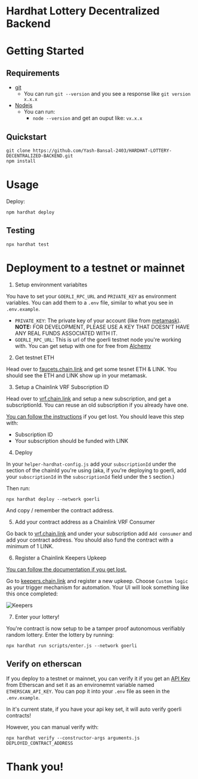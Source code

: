 # Hardhat Lottery Decentralized Backend

# Getting Started

## Requirements

-   [git](https://git-scm.com/book/en/v2/Getting-Started-Installing-Git)
    -   You can run `git --version` and you see a response like `git version x.x.x`
-   [Nodejs](https://nodejs.org/en/)
    -   You can run:
        -   `node --version` and get an ouput like: `vx.x.x`

## Quickstart

```
git clone https://github.com/Yash-Bansal-2403/HARDHAT-LOTTERY-DECENTRALIZED-BACKEND.git
npm install
```

# Usage

Deploy:

```
npm hardhat deploy
```

## Testing

```
npx hardhat test
```

# Deployment to a testnet or mainnet

1. Setup environment variabltes

You have to set your `GOERLI_RPC_URL` and `PRIVATE_KEY` as environment variables. You can add them to a `.env` file, similar to what you see in `.env.example`.

-   `PRIVATE_KEY`: The private key of your account (like from [metamask](https://metamask.io/)). **NOTE:** FOR DEVELOPMENT, PLEASE USE A KEY THAT DOESN'T HAVE ANY REAL FUNDS ASSOCIATED WITH IT.
-   `GOERLI_RPC_URL`: This is url of the goerli testnet node you're working with. You can get setup with one for free from [Alchemy](https://alchemy.com/?a=673c802981)

2. Get testnet ETH

Head over to [faucets.chain.link](https://faucets.chain.link/) and get some tesnet ETH & LINK. You should see the ETH and LINK show up in your metamask.

3. Setup a Chainlink VRF Subscription ID

Head over to [vrf.chain.link](https://vrf.chain.link/) and setup a new subscription, and get a subscriptionId. You can reuse an old subscription if you already have one.

[You can follow the instructions](https://docs.chain.link/docs/get-a-random-number/) if you get lost. You should leave this step with:

-   Subscription ID
-   Your subscription should be funded with LINK

4. Deploy

In your `helper-hardhat-config.js` add your `subscriptionId` under the section of the chainId you're using (aka, if you're deploying to goerli, add your `subscriptionId` in the `subscriptionId` field under the `5` section.)

Then run:

```
npx hardhat deploy --network goerli
```

And copy / remember the contract address.

5. Add your contract address as a Chainlink VRF Consumer

Go back to [vrf.chain.link](https://vrf.chain.link) and under your subscription add `Add consumer` and add your contract address. You should also fund the contract with a minimum of 1 LINK.

6. Register a Chainlink Keepers Upkeep

[You can follow the documentation if you get lost.](https://docs.chain.link/docs/chainlink-keepers/compatible-contracts/)

Go to [keepers.chain.link](https://keepers.chain.link/new) and register a new upkeep. Choose `Custom logic` as your trigger mechanism for automation. Your UI will look something like this once completed:

![Keepers](./img/keepers.png)

7. Enter your lottery!

You're contract is now setup to be a tamper proof autonomous verifiably random lottery. Enter the lottery by running:

```
npx hardhat run scripts/enter.js --network goerli
```

## Verify on etherscan

If you deploy to a testnet or mainnet, you can verify it if you get an [API Key](https://etherscan.io/myapikey) from Etherscan and set it as an environemnt variable named `ETHERSCAN_API_KEY`. You can pop it into your `.env` file as seen in the `.env.example`.

In it's current state, if you have your api key set, it will auto verify goerli contracts!

However, you can manual verify with:

```
npx hardhat verify --constructor-args arguments.js DEPLOYED_CONTRACT_ADDRESS
```

# Thank you!
